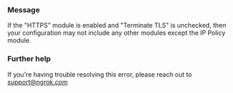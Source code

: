 
### Message
If the "HTTPS" module is enabled and "Terminate TLS" is unchecked, then your configuration may not include any other modules except the IP Policy module.

### Further help
If you're having trouble resolving this error, please reach out to [support@ngrok.com](mailto:support@ngrok.com?subject=Help%20with%20ERR_NGROK_10008)

